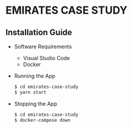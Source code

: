 # EMIRATES CASE STUDY

## Installation Guide

- Software Requirements

  - Visual Studio Code
  - Docker

- Running the App

  ```sh
  $ cd emirates-case-study
  $ yarn start
  ```

- Stopping the App
  ```sh
  $ cd emirates-case-study
  $ docker-compose down
  ```
